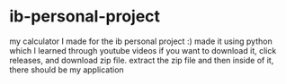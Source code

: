 # ib-personal-project
my calculator I made for the ib personal project :)
made it using python which I learned through youtube videos
if you want to download it, click releases, and download zip file. extract the zip file and then inside of it, there should be my application
